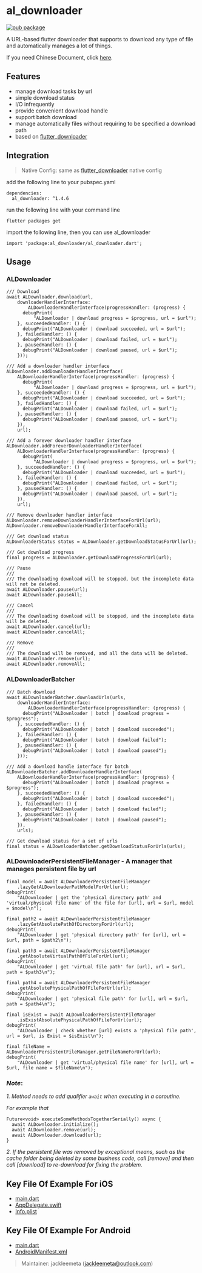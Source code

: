 # al_downloader

[![pub package](https://img.shields.io/pub/v/al_downloader.svg)](https://pub.dartlang.org/packages/al_downloader)

A URL-based flutter downloader that supports to download any type of file and automatically manages a lot of things.

If you need Chinese Document, click [here](README_CN.md).

## Features

* manage download tasks by url
* simple download status
* I/O infrequently
* provide convenient download handle
* support batch download
* manage automatically files without requiring to be specified a download path
* based on [flutter_downloader](https://pub.dev/packages/flutter_downloader)

## Integration

> Native Config: same as [flutter_downloader](https://pub.dev/packages/flutter_downloader) native config

add the following line to your pubspec.yaml

```
dependencies:
  al_downloader: ^1.4.6
```

run the following line with your command line
```
flutter packages get
```

import the following line, then you can use al_downloader
```
import 'package:al_downloader/al_downloader.dart';
```

## Usage

### ALDownloader

```
/// Download
await ALDownloader.download(url,
    downloaderHandlerInterface:
        ALDownloaderHandlerInterface(progressHandler: (progress) {
      debugPrint(
          "ALDownloader | download progress = $progress, url = $url");
    }, succeededHandler: () {
      debugPrint("ALDownloader | download succeeded, url = $url");
    }, failedHandler: () {
      debugPrint("ALDownloader | download failed, url = $url");
    }, pausedHandler: () {
      debugPrint("ALDownloader | download paused, url = $url");
    }));
```

```
/// Add a downloader handler interface
ALDownloader.addDownloaderHandlerInterface(
    ALDownloaderHandlerInterface(progressHandler: (progress) {
      debugPrint(
          "ALDownloader | download progress = $progress, url = $url");
    }, succeededHandler: () {
      debugPrint("ALDownloader | download succeeded, url = $url");
    }, failedHandler: () {
      debugPrint("ALDownloader | download failed, url = $url");
    }, pausedHandler: () {
      debugPrint("ALDownloader | download paused, url = $url");
    }),
    url);
```

```
/// Add a forever downloader handler interface
ALDownloader.addForeverDownloaderHandlerInterface(
    ALDownloaderHandlerInterface(progressHandler: (progress) {
      debugPrint(
          "ALDownloader | download progress = $progress, url = $url");
    }, succeededHandler: () {
      debugPrint("ALDownloader | download succeeded, url = $url");
    }, failedHandler: () {
      debugPrint("ALDownloader | download failed, url = $url");
    }, pausedHandler: () {
      debugPrint("ALDownloader | download paused, url = $url");
    }),
    url);
```

```
/// Remove downloader handler interface
ALDownloader.removeDownloaderHandlerInterfaceForUrl(url);
ALDownloader.removeDownloaderHandlerInterfaceForAll;
```

```
/// Get download status
ALDownloaderStatus status = ALDownloader.getDownloadStatusForUrl(url);
```

```
/// Get download progress
final progress = ALDownloader.getDownloadProgressForUrl(url);
```

```
/// Pause
///
/// The downloading download will be stopped, but the incomplete data will not be deleted.
await ALDownloader.pause(url);
await ALDownloader.pauseAll;
```

```
/// Cancel
///
/// The downloading download will be stopped, and the incomplete data will be deleted.
await ALDownloader.cancel(url);
await ALDownloader.cancelAll;
```

```
/// Remove
///
/// The download will be removed, and all the data will be deleted.
await ALDownloader.remove(url);
await ALDownloader.removeAll;
```

### ALDownloaderBatcher

```
/// Batch download
await ALDownloaderBatcher.downloadUrls(urls,
    downloaderHandlerInterface:
        ALDownloaderHandlerInterface(progressHandler: (progress) {
      debugPrint("ALDownloader | batch | download progress = $progress");
    }, succeededHandler: () {
      debugPrint("ALDownloader | batch | download succeeded");
    }, failedHandler: () {
      debugPrint("ALDownloader | batch | download failed");
    }, pausedHandler: () {
      debugPrint("ALDownloader | batch | download paused");
    }));
```

```
/// Add a download handle interface for batch
ALDownloaderBatcher.addDownloaderHandlerInterface(
    ALDownloaderHandlerInterface(progressHandler: (progress) {
      debugPrint("ALDownloader | batch | download progress = $progress");
    }, succeededHandler: () {
      debugPrint("ALDownloader | batch | download succeeded");
    }, failedHandler: () {
      debugPrint("ALDownloader | batch | download failed");
    }, pausedHandler: () {
      debugPrint("ALDownloader | batch | download paused");
    }),
    urls);
```

```
/// Get download status for a set of urls
final status = ALDownloaderBatcher.getDownloadStatusForUrls(urls);
```

### ALDownloaderPersistentFileManager - A manager that manages persistent file by url

```
final model = await ALDownloaderPersistentFileManager
    .lazyGetALDownloaderPathModelForUrl(url);
debugPrint(
    "ALDownloader | get the 'physical directory path' and 'virtual/physical file name' of the file for [url], url = $url, model = $model\n");

final path2 = await ALDownloaderPersistentFileManager
    .lazyGetAbsolutePathOfDirectoryForUrl(url);
debugPrint(
    "ALDownloader | get 'physical directory path' for [url], url = $url, path = $path2\n");

final path3 = await ALDownloaderPersistentFileManager
    .getAbsoluteVirtualPathOfFileForUrl(url);
debugPrint(
    "ALDownloader | get 'virtual file path' for [url], url = $url, path = $path3\n");

final path4 = await ALDownloaderPersistentFileManager
    .getAbsolutePhysicalPathOfFileForUrl(url);
debugPrint(
    "ALDownloader | get 'physical file path' for [url], url = $url, path = $path4\n");

final isExist = await ALDownloaderPersistentFileManager
    .isExistAbsolutePhysicalPathOfFileForUrl(url);
debugPrint(
    "ALDownloader | check whether [url] exists a 'physical file path', url = $url, is Exist = $isExist\n");

final fileName = ALDownloaderPersistentFileManager.getFileNameForUrl(url);
debugPrint(
    "ALDownloader | get 'virtual/physical file name' for [url], url = $url, file name = $fileName\n");
```

### *Note*:

*1. Method needs to add qualifier `await` when executing in a coroutine.*

*For example that*
```
Future<void> executeSomeMethodsTogetherSerially() async {
  await ALDownloader.initialize();
  await ALDownloader.remove(url);
  await ALDownloader.download(url);
}
```

*2. If the persistent file was removed by exceptional means, such as the cache folder being deleted by some business code, call [remove] and then call [download] to re-download for fixing the problem.*

## Key File Of Example For iOS

- [main.dart](https://github.com/jackleemeta/al_downloader_flutter/blob/master/example/lib/main.dart)
- [AppDelegate.swift](https://github.com/jackleemeta/al_downloader_flutter/blob/master/example/ios/Runner/AppDelegate.swift)
- [Info.plist](https://github.com/jackleemeta/al_downloader_flutter/blob/master/example/ios/Runner/Info.plist)

## Key File Of Example For Android

- [main.dart](https://github.com/jackleemeta/al_downloader_flutter/blob/master/example/lib/main.dart)
- [AndroidManifest.xml](https://github.com/jackleemeta/al_downloader_flutter/blob/master/example/android/app/src/main/AndroidManifest.xml)

> Maintainer: jackleemeta (jackleemeta@outlook.com)